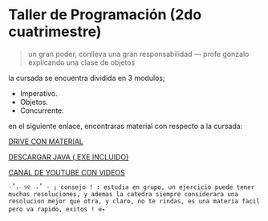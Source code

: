 # Taller de Programación (2do cuatrimestre)
 > un gran poder, conlleva una gran responsabilidad — profe gonzalo explicando una clase de objetos 


la cursada se encuentra dividida en 3 modulos;
* Imperativo.
* Objetos.
* Concurrente.

en el siguiente enlace, encontraras material con respecto a la cursada:

[DRIVE CON MATERIAL](https://drive.google.com/drive/folders/1B_6dhrcYTVZpxa3xtXct0wrSqJuanxqV?usp=sharing)

[DESCARGAR JAVA (.EXE INCLUIDO)](https://drive.google.com/drive/folders/1IO1V-xMZieM42y7pVn8XUfG9N3QDVQYx?usp=drive_link)

[CANAL DE YOUTUBE CON VIDEOS](https://www.youtube.com/@dulicito)


`⋅˚₊‧ ୨୧ ‧₊˚ ⋅ ¡ consejo ! : estudia en grupo, un ejercicio puede tener muchas resoluciones, y ademas la catedra siempre considerara una resolucion mejor que otra, y claro, no te rindas, es una materia facil pero va rapido, exitos ! 𖦹๋࣭⭑`
